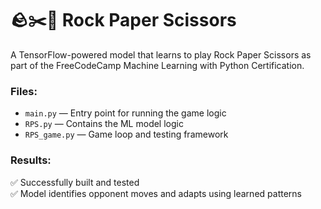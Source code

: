 # 🪨✂️📄 Rock Paper Scissors
A TensorFlow-powered model that learns to play Rock Paper Scissors as part of the FreeCodeCamp Machine Learning with Python Certification.

### Files:
- `main.py` — Entry point for running the game logic  
- `RPS.py` — Contains the ML model logic  
- `RPS_game.py` — Game loop and testing framework  

### Results:
✅ Successfully built and tested  
✅ Model identifies opponent moves and adapts using learned patterns
